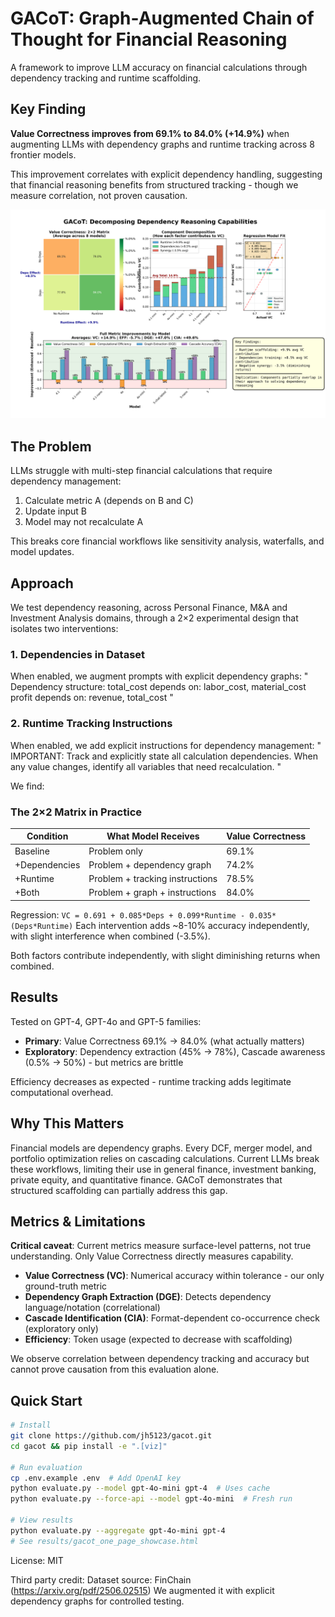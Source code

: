 # GACoT: Graph-Augmented Chain of Thought for Financial Reasoning

A framework to improve LLM accuracy on financial calculations through dependency tracking and runtime scaffolding.

## Key Finding

**Value Correctness improves from 69.1% to 84.0% (+14.9%)** when augmenting LLMs with dependency graphs and runtime tracking across 8 frontier models.

This improvement correlates with explicit dependency handling, suggesting that financial reasoning benefits from structured tracking - though we measure correlation, not proven causation.

![Results Chart](results/gacot_one_page_showcase.png)


## The Problem

LLMs struggle with multi-step financial calculations that require dependency management:
1. Calculate metric A (depends on B and C)
2. Update input B
3. Model may not recalculate A

This breaks core financial workflows like sensitivity analysis, waterfalls, and model updates.

## Approach

We test dependency reasoning, across Personal Finance, M&A and Investment Analysis domains, through a 2×2 experimental design that isolates two interventions:

### 1. Dependencies in Dataset
When enabled, we augment prompts with explicit dependency graphs:
"
Dependency structure:
total_cost depends on: labor_cost, material_cost
profit depends on: revenue, total_cost
"

### 2. Runtime Tracking Instructions  
When enabled, we add explicit instructions for dependency management:
"
IMPORTANT: Track and explicitly state all calculation dependencies.
When any value changes, identify all variables that need recalculation.
"

We find:
### The 2×2 Matrix in Practice

| Condition | What Model Receives | Value Correctness |
|-----------|-------------------|------------------|
| Baseline | Problem only | 69.1% |
| +Dependencies | Problem + dependency graph | 74.2% |
| +Runtime | Problem + tracking instructions | 78.5% |
| +Both | Problem + graph + instructions | 84.0% |


Regression: `VC = 0.691 + 0.085*Deps + 0.099*Runtime - 0.035*(Deps*Runtime)`
Each intervention adds ~8-10% accuracy independently, with slight interference when combined (-3.5%).

Both factors contribute independently, with slight diminishing returns when combined.

## Results

Tested on GPT-4, GPT-4o and GPT-5 families:

- **Primary**: Value Correctness 69.1% → 84.0% (what actually matters)
- **Exploratory**: Dependency extraction (45% → 78%), Cascade awareness (0.5% → 50%) - but metrics are brittle

Efficiency decreases as expected - runtime tracking adds legitimate computational overhead.

## Why This Matters

Financial models are dependency graphs. Every DCF, merger model, and portfolio optimization relies on cascading calculations. Current LLMs break these workflows, limiting their use in general finance, investment banking, private equity, and quantitative finance. GACoT demonstrates that structured scaffolding can partially address this gap.

## Metrics & Limitations

**Critical caveat**: Current metrics measure surface-level patterns, not true understanding. Only Value Correctness directly measures capability.

- **Value Correctness (VC)**: Numerical accuracy within tolerance - our only ground-truth metric
- **Dependency Graph Extraction (DGE)**: Detects dependency language/notation (correlational)
- **Cascade Identification (CIA)**: Format-dependent co-occurrence check (exploratory only)
- **Efficiency**: Token usage (expected to decrease with scaffolding)

We observe correlation between dependency tracking and accuracy but cannot prove causation from this evaluation alone.

## Quick Start

```bash
# Install
git clone https://github.com/jh5123/gacot.git
cd gacot && pip install -e ".[viz]"

# Run evaluation
cp .env.example .env  # Add OpenAI key
python evaluate.py --model gpt-4o-mini gpt-4  # Uses cache
python evaluate.py --force-api --model gpt-4o-mini  # Fresh run

# View results
python evaluate.py --aggregate gpt-4o-mini gpt-4
# See results/gacot_one_page_showcase.html
```

License:
MIT

Third party credit:
Dataset source: FinChain (https://arxiv.org/pdf/2506.02515)
We augmented it with explicit dependency graphs for controlled testing.
